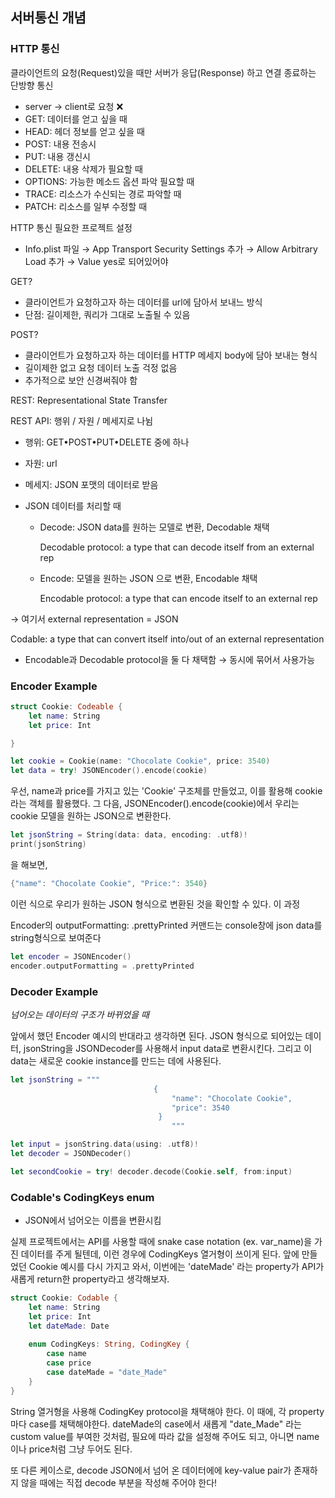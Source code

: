 ## 서버통신 개념 ##

### HTTP 통신 ###

클라이언트의 요청(Request)있을 때만 서버가 응답(Response) 하고 연결 종료하는 단방향 통신 

- server → client로 요청 ❌
- GET: 데이터를 얻고 싶을 때
- HEAD: 헤더 정보를 얻고 싶을 때
- POST: 내용 전송시
- PUT: 내용 갱신시
- DELETE: 내용 삭제가 필요할 때
- OPTIONS: 가능한 메소드 옵션 파악 필요할 때
- TRACE: 리소스가 수신되는 경로 파악할 때
- PATCH: 리소스를 일부 수정할 때

HTTP 통신 필요한 프로젝트 설정 

- Info.plist 파일 → App Transport Security Settings 추가 → Allow Arbitrary Load 추가 → Value yes로 되어있어야

GET? 

- 클라이언트가 요청하고자 하는 데이터를 url에 담아서 보내느 방식
- 단점: 길이제한, 쿼리가 그대로 노출될 수 있음

POST? 

- 클라이언트가 요청하고자 하는 데이터를 HTTP 메세지 body에 담아 보내는 형식
- 길이제한 없고 요청 데이터 노출 걱정 없음
- 추가적으로 보안 신경써줘야 함

REST: Representational State Transfer 

REST API: 행위 / 자원 / 메세지로 나뉨 

- 행위: GET•POST•PUT•DELETE 중에 하나 

- 자원: url 

- 메세지: JSON 포맷의 데이터로 받음 

- JSON 데이터를 처리할 때
    - Decode: JSON data를 원하는 모델로 변환, Decodable 채택

        Decodable protocol: a type that can decode itself from an external rep

    - Encode: 모델을 원하는 JSON 으로 변환, Encodable 채택

        Encodable protocol: a type that can encode itself to an external rep 

→ 여기서 external representation = JSON 

Codable: a type that can convert itself into/out of an external representation

- Encodable과 Decodable protocol을 둘 다 채택함 → 동시에 묶어서 사용가능



### Encoder Example ###

```swift
struct Cookie: Codeable {
	let name: String 
	let price: Int 

}

let cookie = Cookie(name: "Chocolate Cookie", price: 3540) 
let data = try! JSONEncoder().encode(cookie) 

```

우선, name과 price를 가지고 있는 'Cookie' 구조체를 만들었고, 이를 활용해 cookie라는 객체를 활용했다. 그 다음, JSONEncoder().encode(cookie)에서 우리는 cookie 모델을 원하는 JSON으로 변환한다.

```swift
let jsonString = String(data: data, encoding: .utf8)! 
print(jsonString)
```

을 해보면, 

```swift
{"name": "Chocolate Cookie", "Price:": 3540}
```
이런 식으로 우리가 원하는 JSON 형식으로 변환된 것을 확인할 수 있다. 이 과정

Encoder의 outputFormatting: .prettyPrinted 커맨드는 console창에 json data를 string형식으로 보여준다 

```swift
let encoder = JSONEncoder() 
encoder.outputFormatting = .prettyPrinted 
```

### Decoder Example ###

*넘어오는 데이터의 구조가 바뀌었을 때* 

앞에서 했던 Encoder 예시의 반대라고 생각하면 된다. JSON 형식으로 되어있는 데이터, jsonString을 JSONDecoder를 사용해서 input data로 변환시킨다. 그리고 이 data는 새로운 cookie instance를 만드는 데에 사용된다. 

```swift
let jsonString = """
								{
									"name": "Chocolate Cookie", 
									"price": 3540
								 } 
									"""

let input = jsonString.data(using: .utf8)! 
let decoder = JSONDecoder()

let secondCookie = try! decoder.decode(Cookie.self, from:input)
```

### Codable's CodingKeys enum ###

- JSON에서 넘어오는 이름을 변환시킴

실제 프로젝트에서는 API를 사용할 때에 snake case notation (ex. var_name)을 가진 데이터를 주게 될텐데, 이런 경우에 CodingKeys 열거형이 쓰이게 된다. 앞에 만들었던 Cookie 예시를 다시 가지고 와서, 이번에는 'dateMade' 라는 property가 API가 새롭게 return한 property라고 생각해보자. 

```swift
struct Cookie: Codable {
	let name: String 
	let price: Int 
	let dateMade: Date
	
	enum CodingKeys: String, CodingKey {
		case name 
		case price 
		case dateMade = "date_Made"
	}
}
```

String 열거형을 사용해 CodingKey protocol을 채택해야 한다. 이 때에, 각 property마다 case를 채택해야한다. dateMade의 case에서 새롭게 "date_Made" 라는 custom value를 부여한 것처럼, 필요에 따라 값을 설정해 주어도 되고, 아니면 name이나 price처럼 그냥 두어도 된다. 

또 다른 케이스로, decode JSON에서 넘어 온 데이터에에 key-value pair가 존재하지 않을 때에는 직접 decode 부분을 작성해 주어야 한다!
